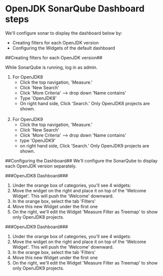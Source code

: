 # OpenJDK SonarQube Dashboard steps

We'll configure sonar to display the dashboard below by:

* Creating filters for each OpenJDK version
* Configuring the Widgets of the default dashboard


##Creating filters for each OpenJDK version##

While SonarQube is running, log in as admin.

1. For OpenJDK8
    * Click the top navigation, 'Measure.'
    * Click 'New Search'
    * Click 'More Criteria' --> drop down 'Name contains'
    * Type 'OpenJDK8'
    * On right hand side, Click 'Search.' Only OpenJDK8 projects are shown.
<br><br>
2. For OpenJDK9
    * Click the top navigation, 'Measure.'
    * Click 'New Search'
    * Click 'More Criteria' --> drop down 'Name contains'
    * type 'OpenJDK9'
    * on right hand side, Click 'Search.' Only OpenJDK9 projects are shown.

##Configuring the Dashboard##
We'll configure the SonarQube to display each OpenJDK version separately.

###OpenJDK8 Dashboard###
1. Under the orange box of categories, you'll see 4 widgets:
2. Move the widget on the right and place it on top of the 'Welcome Widget'. This will push the 'Welcome' downward.
3. In the orange box, select the tab 'Filters'
4. Move this new Widget under the first one
5. On the right, we'll edit the Widget 'Measure Filter as Treemap' to show only OpenJDK8 projects.

###OpenJDK9 Dashboard###
1. Under the orange box of categories, you'll see 4 widgets:
2. Move the widget on the right and place it on top of the 'Welcome Widget'. This will push the 'Welcome' downward.
3. In the orange box, select the tab 'Filters'
4. Move this new Widget under the first one
5. On the right, we'll edit the Widget 'Measure Filter as Treemap' to show only OpenJDK9 projects.